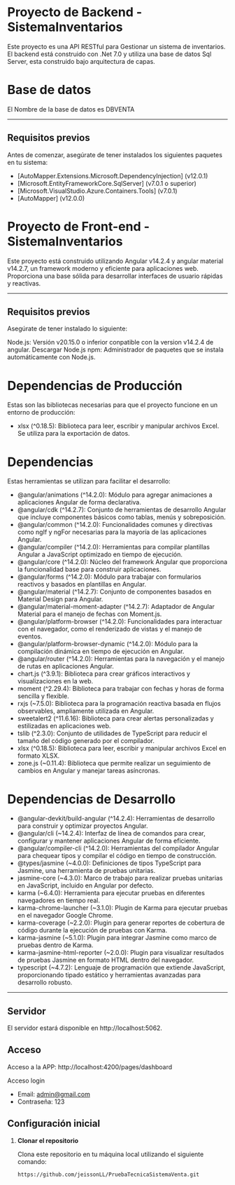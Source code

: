 # Proyecto de Backend - SistemaInventarios

Este proyecto es una API RESTful para Gestionar un sistema de inventarios. El backend está construido con .Net 7.0 y utiliza una base de datos Sql Server, esta construido bajo  arquitectura de capas.

# Base de datos
El Nombre de la base de datos es DBVENTA

---

## Requisitos previos

Antes de comenzar, asegúrate de tener instalados los siguientes paquetes en tu sistema:

- [AutoMapper.Extensions.Microsoft.DependencyInjection] (v12.0.1)
- [Microsoft.EntityFrameworkCore.SqlServer] (v7.0.1 o superior)
- [Microsoft.VisualStudio.Azure.Containers.Tools] (v7.0.1)
- [AutoMapper] (v12.0.0)

# Proyecto de Front-end - SistemaInventarios

Este proyecto está construido utilizando Angular v14.2.4 y angular material v14.2.7, un framework moderno y eficiente para aplicaciones web. Proporciona una base sólida para desarrollar interfaces de usuario rápidas y reactivas.

---

## Requisitos previos
Asegúrate de tener instalado lo siguiente:

Node.js: Versión v20.15.0 o inferior conpatible con la version v14.2.4 de angular. Descargar Node.js
npm: Administrador de paquetes que se instala automáticamente con Node.js.

# Dependencias de Producción
Estas son las bibliotecas necesarias para que el proyecto funcione en un entorno de producción:

- xlsx (^0.18.5): Biblioteca para leer, escribir y manipular archivos Excel. Se utiliza para la exportación de datos.

# Dependencias
Estas herramientas se utilizan para facilitar el desarrollo:

- @angular/animations (^14.2.0): Módulo para agregar animaciones a aplicaciones Angular de forma declarativa.
- @angular/cdk (^14.2.7): Conjunto de herramientas de desarrollo Angular que incluye componentes básicos como tablas, menús y sobreposición.
- @angular/common (^14.2.0): Funcionalidades comunes y directivas como ngIf y ngFor necesarias para la mayoría de las aplicaciones Angular.
- @angular/compiler (^14.2.0): Herramientas para compilar plantillas Angular a JavaScript optimizado en tiempo de ejecución.
- @angular/core (^14.2.0): Núcleo del framework Angular que proporciona la funcionalidad base para construir aplicaciones.
- @angular/forms (^14.2.0): Módulo para trabajar con formularios reactivos y basados en plantillas en Angular.
- @angular/material (^14.2.7): Conjunto de componentes basados en Material Design para Angular.
- @angular/material-moment-adapter (^14.2.7): Adaptador de Angular Material para el manejo de fechas con Moment.js.
- @angular/platform-browser (^14.2.0): Funcionalidades para interactuar con el navegador, como el renderizado de vistas y el manejo de eventos.
- @angular/platform-browser-dynamic (^14.2.0): Módulo para la compilación dinámica en tiempo de ejecución en Angular.
- @angular/router (^14.2.0): Herramientas para la navegación y el manejo de rutas en aplicaciones Angular.
- chart.js (^3.9.1): Biblioteca para crear gráficos interactivos y visualizaciones en la web.
- moment (^2.29.4): Biblioteca para trabajar con fechas y horas de forma sencilla y flexible.
- rxjs (~7.5.0): Biblioteca para la programación reactiva basada en flujos observables, ampliamente utilizada en Angular.
- sweetalert2 (^11.6.16): Biblioteca para crear alertas personalizadas y estilizadas en aplicaciones web.
- tslib (^2.3.0): Conjunto de utilidades de TypeScript para reducir el tamaño del código generado por el compilador.
- xlsx (^0.18.5): Biblioteca para leer, escribir y manipular archivos Excel en formato XLSX.
- zone.js (~0.11.4): Biblioteca que permite realizar un seguimiento de cambios en Angular y manejar tareas asíncronas.

# Dependencias de Desarrollo

- @angular-devkit/build-angular (^14.2.4): Herramientas de desarrollo para construir y optimizar proyectos Angular.
- @angular/cli (~14.2.4): Interfaz de línea de comandos para crear, configurar y mantener aplicaciones Angular de forma eficiente.
- @angular/compiler-cli (^14.2.0): Herramientas del compilador Angular para chequear tipos y compilar el código en tiempo de construcción.
- @types/jasmine (~4.0.0): Definiciones de tipos TypeScript para Jasmine, una herramienta de pruebas unitarias.
- jasmine-core (~4.3.0): Marco de trabajo para realizar pruebas unitarias en JavaScript, incluido en Angular por defecto.
- karma (~6.4.0): Herramienta para ejecutar pruebas en diferentes navegadores en tiempo real.
- karma-chrome-launcher (~3.1.0): Plugin de Karma para ejecutar pruebas en el navegador Google Chrome.
- karma-coverage (~2.2.0): Plugin para generar reportes de cobertura de código durante la ejecución de pruebas con Karma.
- karma-jasmine (~5.1.0): Plugin para integrar Jasmine como marco de pruebas dentro de Karma.
- karma-jasmine-html-reporter (~2.0.0): Plugin para visualizar resultados de pruebas Jasmine en formato HTML dentro del navegador.
- typescript (~4.7.2): Lenguaje de programación que extiende JavaScript, proporcionando tipado estático y herramientas avanzadas para desarrollo robusto.
---

## Servidor 
El servidor estará disponible en http://localhost:5062.

## Acceso
Acceso a la APP: http://localhost:4200/pages/dashboard

Acceso login

- Email: admin@gmail.com
- Contraseña: 123

## Configuración inicial

1. **Clonar el repositorio**

   Clona este repositorio en tu máquina local utilizando el siguiente comando:

   ```bash
   https://github.com/jeissonLL/PruebaTecnicaSistemaVenta.git
